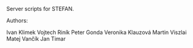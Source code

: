 Server scripts for STEFAN.

Authors:

Ivan Klimek
Vojtech Riník
Peter Gonda
Veronika Klauzová
Martin Viszlai
Matej Vančík
Jan Timar